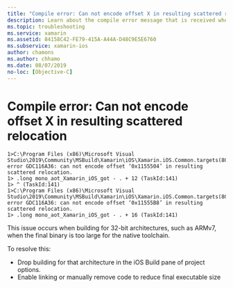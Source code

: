 ```yaml
---
title: "Compile error: Can not encode offset X in resulting scattered relocation"
description: Learn about the compile error message that is received when the final binary is too large for the native toolchain.
ms.topic: troubleshooting
ms.service: xamarin
ms.assetid: 84158C42-FE79-415A-A44A-D48C9E5E6760
ms.subservice: xamarin-ios
author: chamons
ms.author: chhamo
ms.date: 08/07/2019
no-loc: [Objective-C]
---
```


# Compile error: Can not encode offset X in resulting scattered relocation

```
1>C:\Program Files (x86)\Microsoft Visual Studio\2019\Community\MSBuild\Xamarin\iOS\Xamarin.iOS.Common.targets(804,3): error GDC116A36: can not encode offset ‘0x1155504’ in resulting scattered relocation.
1> .long mono_aot_Xamarin_iOS_got - . + 12 (TaskId:141)
1> ^ (TaskId:141)
1>C:\Program Files (x86)\Microsoft Visual Studio\2019\Community\MSBuild\Xamarin\iOS\Xamarin.iOS.Common.targets(804,3): error GDC116A36: can not encode offset ‘0x11555B8’ in resulting scattered relocation.
1> .long mono_aot_Xamarin_iOS_got - . + 16 (TaskId:141)
```

This issue occurs when building for 32-bit architectures, such as ARMv7, when the final binary is too large for the native toolchain.

To resolve this:

- Drop building for that architecture in the iOS Build pane of project options.
- Enable linking or manually remove code to reduce final executable size
